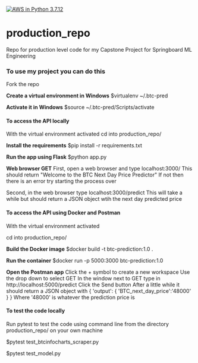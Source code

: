 [![AWS in Python 3.7.12](https://github.com/dagartga/production_repo/actions/workflows/main.yml/badge.svg)](https://github.com/dagartga/production_repo/actions/workflows/main.yml)

# production_repo
Repo for production level code for my Capstone Project for Springboard ML Engineering

### To use my project you can do this

Fork the repo

**Create a virtual environment in Windows**
$virtualenv ~/.btc-pred

**Activate it in Windows**
$source ~/.btc-pred/Scripts/activate 


#### To access the API locally

With the virtual environment activated
cd into production_repo/

**Install the requirements**
$pip install -r requirements.txt

**Run the app using Flask**
$python app.py

**Web browser GET**
First, open a web browser and type
localhost:3000/
This should return "Welcome to the BTC Next Day Price Predictor"
If not then there is an error try starting the process over

Second, in the web browser type
localhost:3000/predict
This will take a while but should return a JSON object wtih the next day predicted price


#### To access the API using Docker and Postman

With the virtual environment activated

cd into production_repo/

**Build the Docker image**
$docker build -t btc-prediction:1.0 .

**Run the container**
$docker run -p 5000:3000 btc-prediction:1.0

**Open the Postman app**
Click the + symbol to create a new workspace
Use the drop down to select GET
In the window next to GET type in http://localhost:5000/predict
Click the Send button
After a little while it should return a JSON object with 
{
  'output':
    {
    'BTC_next_day_price':'48000'
    }
 }
Where '48000' is whatever the prediction price is



#### To test the code locally
Run pytest to test the code using command line from the directory production_repo/ on your own machine

$pytest test_btcinfocharts_scraper.py

$pytest test_model.py
